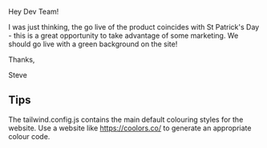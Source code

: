 Hey Dev Team!

I was just thinking, the go live of the product coincides with St Patrick's Day - this is a great opportunity to take
advantage of some marketing. We should go live with a green background on the site!

Thanks,

Steve

## Tips

The tailwind.config.js contains the main default colouring styles for the website. Use a website like https://coolors.co/
to generate an appropriate colour code.